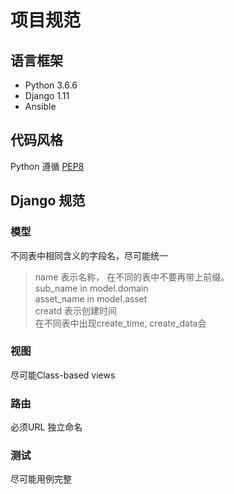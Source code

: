 # 项目规范

## 语言框架

- Python 3.6.6
- Django 1.11
- Ansible 

## 代码风格

Python 遵循 [PEP8][id]


## Django 规范

### 模型 
不同表中相同含义的字段名，尽可能统一  
> name 表示名称， 在不同的表中不要再带上前缀。  
> sub_name in model.domain   
> asset_name in model.asset  
> creatd 表示创建时间  
> 在不同表中出现create_time, create_data会  

### 视图

尽可能Class-based views

### 路由 

必须URL 独立命名

### 测试

尽可能用例完整



[id]: https://www.python.org/dev/peps/pep-0008/